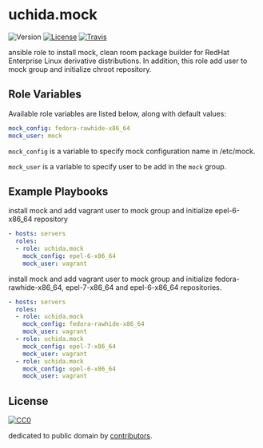 # uchida.mock

![Version](https://img.shields.io/github/tag/uchida/ansible-mock-role.svg)
[![License](https://img.shields.io/github/license/uchida/ansible-mock-role.svg)](https://tldrlegal.com/license/creative-commons-cc0-1.0-universal)
[![Travis](https://img.shields.io/travis/uchida/ansible-mock-role.svg)](https://travis-ci.org/uchida/ansible-mock-role)

ansible role to install mock, clean room package builder for RedHat Enterprise Linux derivative distributions.
In addition, this role add user to mock group and initialize chroot repository.

## Role Variables

Available role variables are listed below, along with default values:

```yaml
mock_config: fedora-rawhide-x86_64
mock_user: mock
```

`mock_config` is a variable to specify mock configuration name in /etc/mock.

`mock_user` is a variable to specify user to be add in the `mock` group.

## Example Playbooks

install mock and add vagrant user to mock group and initialize epel-6-x86_64 repository

```yaml
- hosts: servers
  roles:
  - role: uchida.mock
    mock_config: epel-6-x86_64
    mock_user: vagrant
```

install mock and add vagrant user to mock group and initialize fedora-rawhide-x86_64, epel-7-x86_64 and epel-6-x86_64 repositories.

```yaml
- hosts: servers
  roles:
  - role: uchida.mock
    mock_config: fedora-rawhide-x86_64
    mock_user: vagrant
  - role: uchida.mock
    mock_config: epel-7-x86_64
    mock_user: vagrant
  - role: uchida.mock
    mock_config: epel-6-x86_64
    mock_user: vagrant
```

## License

[![CC0](http://i.creativecommons.org/p/zero/1.0/88x31.png "CC0")](http://creativecommons.org/publicdomain/zero/1.0/deed)

dedicated to public domain by [contributors](https://github.com/uchida/ansible-mock-role/graphs/contributors).
